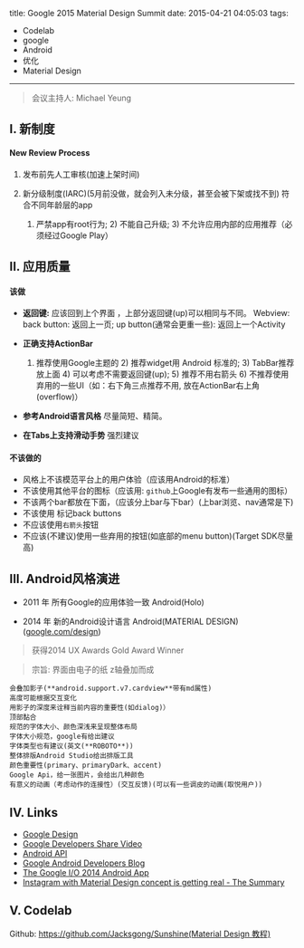 title: Google 2015 Material Design Summit
date: 2015-04-21 04:05:03
tags:
- Codelab
- google
- Android
- 优化
- Material Design

---

> 会议主持人: Michael Yeung

## I. 新制度
#### New Review Process
1. 发布前先人工审核(加速上架时间)
2. 新分级制度(IARC)(5月前没做，就会列入未分级，甚至会被下架或找不到)
    符合不同年龄层的app

    1) 严禁app有root行为; 2) 不能自己升级; 3) 不允许应用内部的应用推荐（必须经过Google Play）
    

## II. 应用质量

#### 该做
- **返回键:** 
    应该回到上个界面 ，上部分返回键(up)可以相同与不同。
    Webview: back button: 返回上一页; up button(通常会更重一些): 返回上一个Activity

- **正确支持ActionBar**
    1) 推荐使用Google主题的 2) 推荐widget用 Android 标准的; 3) TabBar推荐放上面 4) 可以考虑不需要返回键(up); 5) 推荐不用右箭头 6) 不推荐使用弃用的一些UI（如：右下角三点推荐不用, 放在ActionBar右上角(overflow)）

- **参考Android语言风格**
    尽量简短、精简。

- **在Tabs上支持滑动手势**
    强烈建议
<!--more-->


#### 不该做的

- 风格上不该模范平台上的用户体验（应该用Android的标准）
- 不该使用其他平台的图标（应该用: `github`上Google有发布一些通用的图标）
- 不该两个bar都放在下面，（应该分上bar与下bar）(上bar浏览、nav通常是下)
- 不该使用 标记back buttons
- 不应该使用`右箭头`按钮
- 不应该(不建议)使用一些弃用的按钮(如底部的menu button)(Target SDK尽量高)


## III. Android风格演进
- 2011 年 所有Google的应用体验一致 Android(Holo)

- 2014 年 新的Android设计语言 Android(MATERIAL DESIGN)([google.com/design](google.com/design))

 > 获得2014 UX Awards Gold Award Winner
 
 > 宗旨: 界面由电子的纸 z轴叠加而成
 
```
会叠加影子(**android.support.v7.cardview**带有md属性)
高度可能根据交互变化
用影子的深度来诠释当前内容的重要性(如dialog)）
顶部黏合
规范的字体大小、颜色深浅来呈现整体布局
字体大小规范，google有给出建议
字体类型也有建议(英文(**ROBOTO**))
整体排版Android Studio给出排版工具
颜色重要性(primary、primaryDark、accent)
Google Api，给一张图片，会给出几种颜色
有意义的动画（考虑动作的连接性）(交互反馈)(可以有一些调皮的动画(取悦用户))
```

## IV. Links
 
- [Google Design](http://google.com/design)
- [Google Developers Share Video](youtube.com/GoogleDevelopers)
- [Android API](http://developer.android.com)
- [Google Android Developers Blog](android-developers.blogspot.com)
- [The Google I/O 2014 Android App](github.com/google/iosched)
- [Instagram with Material Design concept is getting real - The Summary](http://frogermcs.github.io/Instagram-with-Material-Design-concept-is-getting-real-the-summary/)

## V. Codelab

Github: [https://github.com/Jacksgong/Sunshine(Material Design 教程)](https://github.com/Jacksgong/Sunshine)